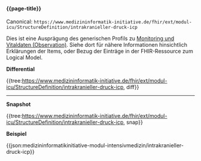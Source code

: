 #### {{page-title}}

Canonical: 
```https://www.medizininformatik-initiative.de/fhir/ext/modul-icu/StructureDefinition/intrakranieller-druck-icp```
<br> 

Dies ist eine Ausprägung des generischen Profils zu [Monitoring und Vitaldaten (Observation)](https://www.medizininformatik-initiative.de/fhir/ext/modul-icu/StructureDefinition/monitoring-und-vitaldaten). Siehe dort für nähere Informationen hinsichtlich Erklärungen der Items, oder Bezug der Einträge in der FHIR-Ressource zum Logical Model. 


**Differential**

{{tree:https://www.medizininformatik-initiative.de/fhir/ext/modul-icu/StructureDefinition/intrakranieller-druck-icp, diff}}

---

**Snapshot**

{{tree:https://www.medizininformatik-initiative.de/fhir/ext/modul-icu/StructureDefinition/intrakranieller-druck-icp, snap}}

**Beispiel**

{{json:medizininformatikinitiative-modul-intensivmedizin/intrakranieller-druck-icp}}